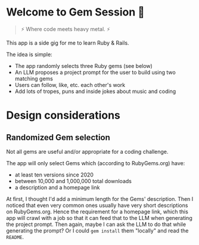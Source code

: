 # Welcome to Gem Session 🤘

> ⚡ Where code meets heavy metal. ⚡

This app is a side gig for me to learn Ruby & Rails.

The idea is simple:

* The app randomly selects three Ruby gems (see below)
* An LLM proposes a project prompt for the user to build using two matching gems
* Users can follow, like, etc. each other's work
* Add lots of tropes, puns and inside jokes about music and coding

# Design considerations

## Randomized Gem selection

Not all gems are useful and/or appropriate for a coding challenge.

The app will only select Gems which (according to RubyGems.org) have:

* at least ten versions since 2020
* between 10,000 and 1,000,000 total downloads
* a description and a homepage link

At first, I thought I'd add a minimum length for the Gems' description. Then I noticed that even very common ones
usually have very short descriptions on RubyGems.org. Hence the requirement for a homepage link, which this app
will crawl with a job so that it can feed that to the LLM when generating the project prompt. Then again, maybe I can
ask the LLM to do that while generating the prompt? Or I could `gem install` them "locally" and read the `README`.
